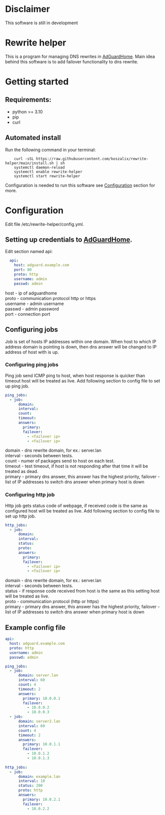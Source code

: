 # Disclaimer
This software is still in development
# Rewrite helper
This is a program for managing DNS rewrites in [AdGuardHome](https://github.com/AdguardTeam/AdGuardHome). Main idea 
behind this software is to add failover functionality to dns rewrite.


# Getting started
## Requirements:
 - python >= 3.10
 - pip
 - curl
## Automated install
Run the following command  in your terminal:
```commandline
    curl -sSL https://raw.githubusercontent.com/koszalix/rewrite-helper/main/install.sh | sh
    systemctl daemon-reload
    systemctl enable rewrite-helper
    systemctl start rewrite-helper
```
Configuration is needed to run this software see [Configuration](#Configuration) section for more.

# Configuration
Edit file /etc/rewrite-helper/config.yml.
## Setting up credentials to [AdGuardHome](https://github.com/AdguardTeam/AdGuardHome).
Edit section named api:
```yaml
  api:
    host: adguard.example.com
    port: 80
    proto: http
    username: admin
    passwd: admin
```
host - ip of adguardhome  
proto - communication protocol http or https  
username - admin username  
passwd - admin password  
port - connection port

## Configuring jobs
Job is set of hosts IP addresses within one domain. When host to which IP address domain is pointing is down, then dns
answer will be changed to IP address of host with is up. 
### Configuring ping jobs
Ping job send ICMP ping to host, when host response is quicker than timeout host will be treated as live. Add following 
section to config file to set up ping job.
```yaml
ping_jobs:
  - job:
      domain: 
      interval: 
      count: 
      timeout: 
      answers:
        primary: 
        failover:
          - <failover ip>
          - <failover ip>
```
domain - dns rewrite domain, for ex.: server.lan  
interval - seconds between tests.  
count - numer of packages send to host on each test.  
timeout - test timeout, if host is not responding after that time it will be treated as dead.  
primary - primary dns answer, this answer has the highest priority, 
failover - list of IP addresses to switch dns answer when primary host is down  

### Configuring http job
Http job gets status code of webpage, if received code is the same as configured host will be treated as live. 
Add following section to config file to set up http job. 
```yaml
http_jobs:
  - job:
      domain: 
      interval: 
      status: 
      proto: 
      answers:
        primary: 
        failover:
          - <failover ip>
          - <failover ip>

```
domain - dns rewrite domain, for ex.: server.lan  
interval - seconds between tests.  
status - if response code received from host is the same as this setting host will be treated as live.  
proto - communication protocol (http or https)  
primary - primary dns answer, this answer has the highest priority, 
failover - list of IP addresses to switch dns answer when primary host is down  
## Example config file
```yaml
api:
  host: adguard.example.com
  proto: http
  username: admin
  passwd: admin

ping_jobs:
  - job:
      domain: server.lan
      interval: 60
      count: 4
      timeout: 2 
      answers:
        primary: 10.0.0.1 
        failover:
          - 10.0.0.2
          - 10.0.0.3
  - job:
      domain: server2.lan
      interval: 60
      count: 4
      timeout: 2 
      answers:
        primary: 10.0.1.1 
        failover:
          - 10.0.1.2
          - 10.0.1.3
  
http_jobs:
  - job:
      domain: example.lan
      interval: 10
      status: 200
      proto: http
      answers:
        primary: 10.0.2.1
        failover:
          - 10.0.2.2

```



